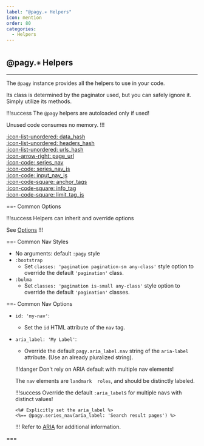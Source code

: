 ```yaml
---
label: "@pagy.✳ Helpers"
icon: mention
order: 80
categories:
  - Helpers
---
```


#

## @pagy.<span style="font-size: .65em; vertical-align: middle">✳</span> Helpers

---

The `@pagy` instance provides all the helpers to use in your code.

Its class is determined by the paginator used, but you can safely ignore it. Simply utilize its methods.

!!!success The `@pagy` helpers are autoloaded only if used!

Unused code consumes no memory.
!!!

[:icon-list-unordered: data_hash](helpers/data_hash.md)<br/>
[:icon-list-unordered: headers_hash](helpers/headers_hash.md)<br/>
[:icon-list-unordered: urls_hash](helpers/urls_hash.md)<br/>
[:icon-arrow-right: page_url](helpers/page_url.md)<br/>
[:icon-code: series_nav](helpers/series_nav.md)<br/>
[:icon-code: series_nav_js](helpers/series_nav_js.md)<br/>
[:icon-code: input_nav_js](helpers/input_nav_js.md)<br/>
[:icon-code-square: anchor_tags](helpers/anchor_tags.md)<br/>
[:icon-code-square: info_tag](helpers/info_tag.md)<br/>
[:icon-code-square: limit_tag_js](helpers/limit_tag_js.md)<br/>

==- Common Options

!!!success Helpers can inherit and override options

See [Options](options)
!!!

==- Common Nav Styles

- No arguments: default `:pagy` style
- `:bootstrap`
  - Set `classes: 'pagination pagination-sm any-class'` style option to override the default `'pagination'` class.
- `:bulma`
  - Set `classes: 'pagination is-small any-class'` style option to override the default `'pagination'` classes.
  
==- Common Nav Options

- `id: 'my-nav'`:
  - Set the `id` HTML attribute of the `nav` tag.
- `aria_label: 'My Label'`:
  - Override the default `pagy.aria_label.nav` string of the `aria-label` attribute. (Use an already pluralized string).

  !!!danger Don't rely on ARIA default with multiple nav elements!
  
  The `nav` elements are `landmark  roles`, and should be distinctly labeled.
  
  !!!success Override the default `:aria_label`s for multiple navs with distinct values!

  ```erb
  <%# Explicitly set the aria_label %>
  <%== @pagy.series_nav(aria_label: 'Search result pages') %>
  ```
  !!!
  Refer to [ARIA](../resources/aria.md) for additional information.

===
